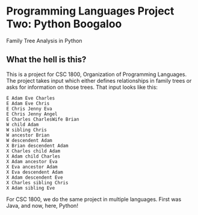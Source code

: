 # Programming Languages Project Two: Python Boogaloo
Family Tree Analysis in Python

## What the hell is this?
This is a project for CSC 1800, Organization of Programming Languages.
The project takes input which either defines relationships in family trees or asks for information on those trees.
That input looks like this:

~~~~ 
E Adam Eve Charles
E Adam Eve Chris
E Chris Jenny Eva
E Chris Jenny Angel
E Charles CharlesWife Brian
W child Adam
W sibling Chris
W ancestor Brian
W descendent Adam
X Brian descendent Adam
X Charles child Adam
X Adam child Charles
X Adam ancestor Eva
X Eva ancestor Adam
X Eva descendent Adam
X Adam descendent Eve
X Charles sibling Chris
X Adam sibling Eve 
~~~~

For CSC 1800, we do the same project in multiple languages. First was Java, and now, here, Python! 
